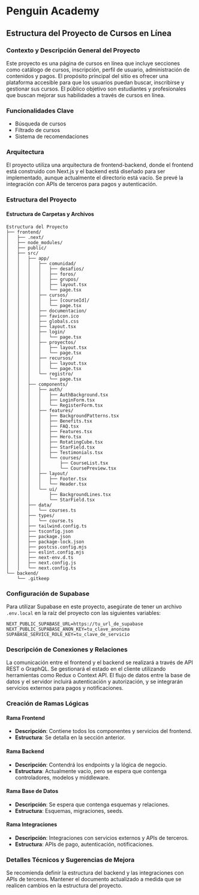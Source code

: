 # Penguin Academy

## Estructura del Proyecto de Cursos en Línea

### Contexto y Descripción General del Proyecto
Este proyecto es una página de cursos en línea que incluye secciones como catálogo de cursos, inscripción, perfil de usuario, administración de contenidos y pagos. El propósito principal del sitio es ofrecer una plataforma accesible para que los usuarios puedan buscar, inscribirse y gestionar sus cursos. El público objetivo son estudiantes y profesionales que buscan mejorar sus habilidades a través de cursos en línea.

### Funcionalidades Clave
- Búsqueda de cursos
- Filtrado de cursos
- Sistema de recomendaciones

### Arquitectura
El proyecto utiliza una arquitectura de frontend-backend, donde el frontend está construido con Next.js y el backend está diseñado para ser implementado, aunque actualmente el directorio está vacío. Se prevé la integración con APIs de terceros para pagos y autenticación.

### Estructura del Proyecto
#### Estructura de Carpetas y Archivos
```
Estructura del Proyecto
├── frontend/
│   ├── .next/
│   ├── node_modules/
│   ├── public/
│   ├── src/
│   │   ├── app/
│   │   │   ├── comunidad/
│   │   │   │   ├── desafios/
│   │   │   │   ├── foros/
│   │   │   │   ├── grupos/
│   │   │   │   ├── layout.tsx
│   │   │   │   └── page.tsx
│   │   │   ├── cursos/
│   │   │   │   ├── [courseId]/
│   │   │   │   └── page.tsx
│   │   │   ├── documentacion/
│   │   │   ├── favicon.ico
│   │   │   ├── globals.css
│   │   │   ├── layout.tsx
│   │   │   ├── login/
│   │   │   │   └── page.tsx
│   │   │   ├── proyectos/
│   │   │   │   ├── layout.tsx
│   │   │   │   └── page.tsx
│   │   │   ├── recursos/
│   │   │   │   ├── layout.tsx
│   │   │   │   └── page.tsx
│   │   │   └── registro/
│   │   │       └── page.tsx
│   │   ├── components/
│   │   │   ├── auth/
│   │   │   │   ├── AuthBackground.tsx
│   │   │   │   ├── LoginForm.tsx
│   │   │   │   └── RegisterForm.tsx
│   │   │   ├── features/
│   │   │   │   ├── BackgroundPatterns.tsx
│   │   │   │   ├── Benefits.tsx
│   │   │   │   ├── FAQ.tsx
│   │   │   │   ├── Features.tsx
│   │   │   │   ├── Hero.tsx
│   │   │   │   ├── RotatingCube.tsx
│   │   │   │   ├── StarField.tsx
│   │   │   │   ├── Testimonials.tsx
│   │   │   │   └── courses/
│   │   │   │       ├── CourseList.tsx
│   │   │   │       └── CoursePreview.tsx
│   │   │   ├── layout/
│   │   │   │   ├── Footer.tsx
│   │   │   │   └── Header.tsx
│   │   │   └── ui/
│   │   │       ├── BackgroundLines.tsx
│   │   │       └── StarField.tsx
│   │   ├── data/
│   │   │   └── courses.ts
│   │   ├── types/
│   │   │   └── course.ts
│   │   ├── tailwind.config.ts
│   │   ├── tsconfig.json
│   │   ├── package.json
│   │   ├── package-lock.json
│   │   ├── postcss.config.mjs
│   │   ├── eslint.config.mjs
│   │   ├── next-env.d.ts
│   │   ├── next.config.js
│   │   └── next.config.ts
└── backend/
    └── .gitkeep
```

### Configuración de Supabase
Para utilizar Supabase en este proyecto, asegúrate de tener un archivo `.env.local` en la raíz del proyecto con las siguientes variables:
```
NEXT_PUBLIC_SUPABASE_URL=https://tu_url_de_supabase
NEXT_PUBLIC_SUPABASE_ANON_KEY=tu_clave_anonima
SUPABASE_SERVICE_ROLE_KEY=tu_clave_de_servicio
```

### Descripción de Conexiones y Relaciones
La comunicación entre el frontend y el backend se realizará a través de API REST o GraphQL. Se gestionará el estado en el cliente utilizando herramientas como Redux o Context API. El flujo de datos entre la base de datos y el servidor incluirá autenticación y autorización, y se integrarán servicios externos para pagos y notificaciones.

### Creación de Ramas Lógicas
#### Rama Frontend
- **Descripción**: Contiene todos los componentes y servicios del frontend.
- **Estructura**: Se detalla en la sección anterior.

#### Rama Backend
- **Descripción**: Contendrá los endpoints y la lógica de negocio.
- **Estructura**: Actualmente vacío, pero se espera que contenga controladores, modelos y middleware.

#### Rama Base de Datos
- **Descripción**: Se espera que contenga esquemas y relaciones.
- **Estructura**: Esquemas, migraciones, seeds.

#### Rama Integraciones
- **Descripción**: Integraciones con servicios externos y APIs de terceros.
- **Estructura**: APIs de pago, autenticación, notificaciones.

### Detalles Técnicos y Sugerencias de Mejora
Se recomienda definir la estructura del backend y las integraciones con APIs de terceros. Mantener el documento actualizado a medida que se realicen cambios en la estructura del proyecto. 